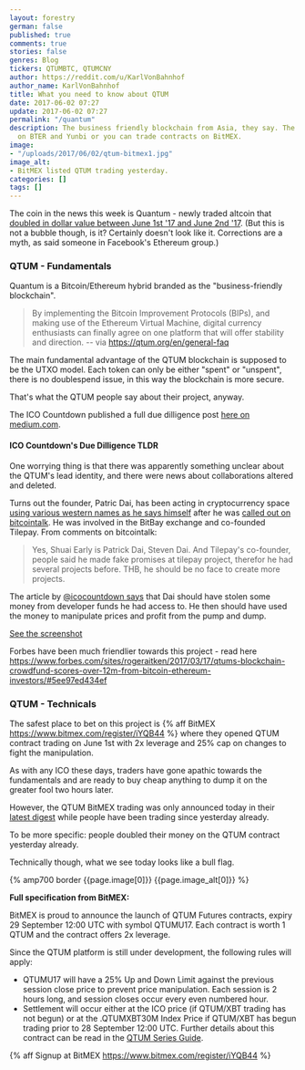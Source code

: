 ```yaml
---
layout: forestry
german: false
published: true
comments: true
stories: false
genres: Blog
tickers: QTUMBTC, QTUMCNY
author: https://reddit.com/u/KarlVonBahnhof
author_name: KarlVonBahnhof
title: What you need to know about QTUM
date: 2017-06-02 07:27
update: 2017-06-02 07:27
permalink: "/quantum"
description: The business friendly blockchain from Asia, they say. The token is traded
  on BTER and Yunbi or you can trade contracts on BitMEX.
image:
- "/uploads/2017/06/02/qtum-bitmex1.jpg"
image_alt:
- BitMEX listed QTUM trading yesterday.
categories: []
tags: []
---
```

The coin in the news this week is Quantum - newly traded altcoin that [doubled in dollar value between June 1st '17 and June 2nd '17](https://coinmarketcap.com/currencies/qtum/#charts). (But this is not a bubble though, is it? Certainly doesn't look like it. Corrections are a myth, as said someone in Facebook's Ethereum group.)

### QTUM - Fundamentals

Quantum is a Bitcoin/Ethereum hybrid branded as the "business-friendly blockchain".

> By implementing the Bitcoin Improvement Protocols (BIPs), and making use of the Ethereum Virtual Machine, digital currency enthusiasts can finally agree on one platform that will offer stability and direction. -- via https://qtum.org/en/general-faq

The main fundamental advantage of the QTUM blockchain is supposed to be the UTXO model. Each token can only be either "spent" or "unspent", there is no doublespend issue, in this way the blockchain is more secure. 

That's what the QTUM people say about their project, anyway. 

The ICO Countdown published a full due dilligence post [here on medium.com](https://medium.com/@icocountdown/due-diligence-pack-for-qtum-7369ef48917b).

#### ICO Countdown's Due Dilligence TLDR

One worrying thing is that there was apparently something unclear about the QTUM's lead identity, and there were news about collaborations altered and deleted. 

Turns out the founder, Patric Dai, has been acting in cryptocurrency space [using various western names as he says himself](https://bitcointalk.org/index.php?topic=1720632.msg17970584#msg17970584) after he was [called out on bitcointalk](https://bitcointalk.org/index.php?topic=1720632.msg17970464#msg17970464). He was involved in the BitBay exchange and co-founded Tilepay. From comments on bitcointalk:

> Yes, Shuai Early is Patrick Dai, Steven Dai. And Tilepay's co-founder, people said he made fake promises at tilepay project, therefor he had several projects before. THB, he should be no face to create more projects.

The article by [@icocountdown says](https://medium.com/@icocountdown/due-diligence-pack-for-qtum-7369ef48917b) that Dai should have stolen some money from developer funds he had access to. He then should have used the money to manipulate prices and profit from the pump and dump. 

[See the screenshot](https://cdn-images-1.medium.com/max/800/1*E_d_jyZ0T_JaODIjRuLQhg.png)

Forbes have been much friendlier towards this project - read here https://www.forbes.com/sites/rogeraitken/2017/03/17/qtums-blockchain-crowdfund-scores-over-12m-from-bitcoin-ethereum-investors/#5ee97ed434ef 

### QTUM - Technicals

The safest place to bet on this project is {% aff BitMEX https://www.bitmex.com/register/iYQB44 %} where they opened QTUM contract trading on June 1st with 2x leverage and 25% cap on changes to fight the manipulation. 

As with any ICO these days, traders have gone apathic towards the fundamentals and are ready to buy cheap anything to dump it on the greater fool two hours later. 

However, the QTUM BitMEX trading was only announced today in their [latest digest](http://mailchi.mp/bitmex/crypto-trader-digest-1307645?e=e9cf3ee662) while people have been trading since yesterday already. 

To be more specific: people doubled their money on the QTUM contract yesterday already. 

Technically though, what we see today looks like a bull flag. 

{% amp700 border {{page.image[0]}} {{page.image_alt[0]}} %}

**Full specification from BitMEX:**

BitMEX is proud to announce the launch of QTUM Futures contracts, expiry 29 September 12:00 UTC with symbol QTUMU17. Each contract is worth 1 QTUM and the contract offers 2x leverage.

Since the QTUM platform is still under development, the following rules will apply:

* QTUMU17 will have a 25% Up and Down Limit against the previous session close price to prevent price manipulation. Each session is 2 hours long, and session closes occur every even numbered hour.
* Settlement will occur either at the ICO price (if QTUM/XBT trading has not begun) or at the .QTUMXBT30M Index Price if QTUM/XBT has begun trading prior to 28 September 12:00 UTC.
Further details about this contract can be read in the [QTUM Series Guide](https://www.bitmex.com/app/seriesGuide/QTUM).

{% aff Signup at BitMEX https://www.bitmex.com/register/iYQB44 %}